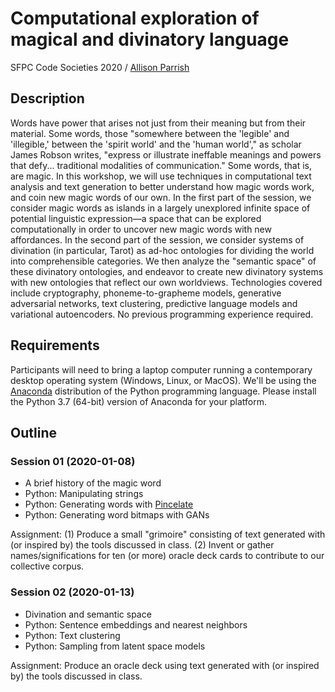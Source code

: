 # Computational exploration of magical and divinatory language

SFPC Code Societies 2020 / [Allison Parrish](http://www.decontextualize.com/)

## Description

Words have power that arises not just from their meaning but from their
material. Some words, those "somewhere between the 'legible' and 'illegible,'
between the 'spirit world' and the 'human world'," as scholar James Robson
writes, "express or illustrate ineffable meanings and powers that defy...
traditional modalities of communication." Some words, that is, are magic. In
this workshop, we will use techniques in computational text analysis and text
generation to better understand how magic words work, and coin new magic words
of our own. In the first part of the session, we consider magic words as
islands in a largely unexplored infinite space of potential linguistic
expression—a space that can be explored computationally in order to uncover new
magic words with new affordances. In the second part of the session, we
consider systems of divination (in particular, Tarot) as ad-hoc ontologies for
dividing the world into comprehensible categories. We then analyze the
"semantic space" of these divinatory ontologies, and endeavor to create new
divinatory systems with new ontologies that reflect our own worldviews.
Technologies covered include cryptography, phoneme-to-grapheme models,
generative adversarial networks, text clustering, predictive language models
and variational autoencoders. No previous programming experience required.

## Requirements

Participants will need to bring a laptop computer running a contemporary
desktop operating system (Windows, Linux, or MacOS). We'll be using the
[Anaconda](https://www.anaconda.com/distribution/) distribution of the Python
programming language. Please install the Python 3.7 (64-bit) version of
Anaconda for your platform.

## Outline

### Session 01 (2020-01-08)

* A brief history of the magic word
* Python: Manipulating strings
* Python: Generating words with [Pincelate](http://pincelate.readthedocs.io)
* Python: Generating word bitmaps with GANs

Assignment: (1) Produce a small "grimoire" consisting of text generated with (or
inspired by) the tools discussed in class. (2) Invent or gather
names/significations for ten (or more) oracle deck cards to contribute to our
collective corpus.

### Session 02 (2020-01-13)

* Divination and semantic space
* Python: Sentence embeddings and nearest neighbors
* Python: Text clustering
* Python: Sampling from latent space models

Assignment: Produce an oracle deck using text generated with (or inspired by)
the tools discussed in class.

